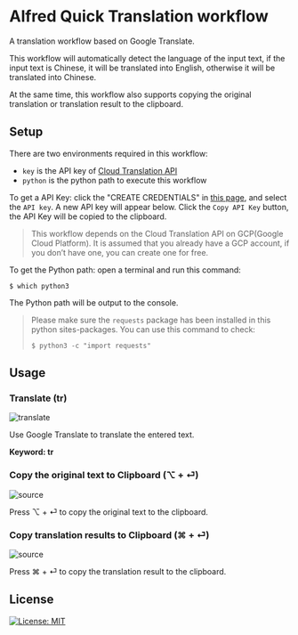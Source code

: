 # Alfred Quick Translation workflow
A translation workflow based on Google Translate.

This workflow will automatically detect the language of the input text, if the input text is Chinese, it will be translated into English, otherwise it will be translated into Chinese.

At the same time, this workflow also supports copying the original translation or translation result to the clipboard.

## Setup

There are two environments required in this workflow:

-   `key` is the API key of [Cloud Translation API](https://console.cloud.google.com/marketplace/product/google/translate.googleapis.com)
-   `python` is the python path to execute this workflow

To get a API Key: click the "CREATE CREDENTIALS" in [this page](https://console.cloud.google.com/apis/api/translate.googleapis.com/credentials), and select the `API key`. A new API key will appear below. Click the `Copy API Key` button, the API Key will be copied to the clipboard.

>   This workflow depends on the Cloud Translation API on GCP(Google Cloud Platform). It is assumed that you already have a GCP account, if you don’t have one, you can create one for free.

To get the Python path: open a terminal and run this command:

```shell
$ which python3
```

The Python path will be output to the console.

>   Please make sure the `requests` package has been installed in this python sites-packages. You can use this command to check:
>
>   ```shell
>   $ python3 -c "import requests"
>   ```

## Usage

### Translate (tr)

![translate](./imgs/translate.png)

Use Google Translate to translate the entered text.

**Keyword: tr**



### Copy the original text to Clipboard (⌥ + ⏎)

![source](./imgs/source.png)

Press ⌥ + ⏎ to copy the original text to the clipboard.



### Copy translation results to Clipboard (⌘ + ⏎)

![source](./imgs/target.png)

Press ⌘ + ⏎ to copy the translation result to the clipboard.



## License

[![License: MIT](https://img.shields.io/badge/License-MIT-yellow.svg)](https://opensource.org/licenses/MIT)

